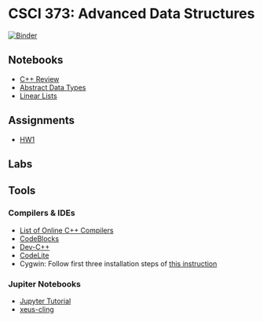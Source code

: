 # CSCI 373: Advanced Data Structures

[![Binder](https://mybinder.org/badge_logo.svg)](https://mybinder.org/v2/gh/wildart/CSCI373/main)

## Notebooks

- [C++ Review](https://nbviewer.jupyter.org/github/wildart/CSCI373/blob/main/notebooks/CPP-Review.ipynb)
- [Abstract Data Types](https://nbviewer.jupyter.org/github/wildart/CSCI373/blob/main/notebooks/ADT.ipynb)
- [Linear Lists](https://nbviewer.jupyter.org/github/wildart/CSCI373/blob/main/notebooks/LinearLists.ipynb)

## Assignments

- [HW1](assign/hw1.md)

## Labs

## Tools

### Compilers & IDEs

- [List of Online C++ Compilers](https://arnemertz.github.io/online-compilers/)
- [CodeBlocks](http://www.codeblocks.org/)
- [Dev-C++](https://www.bloodshed.net/devcpp.html)
- [CodeLite](https://codelite.org/)
- Cygwin: Follow first three installation steps of [this instruction](https://warwick.ac.uk/fac/sci/moac/people/students/peter_cock/cygwin/)

### Jupiter Notebooks

- [Jupyter Tutorial](https://www.tutorialspoint.com/jupyter/index.htm)
- [xeus-cling](https://xeus-cling.readthedocs.io/en/latest/)
